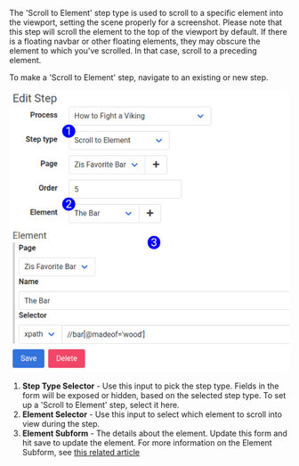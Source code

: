 The 'Scroll to Element' step type is used to scroll to a specific element into the viewport, setting the scene properly for a screenshot. Please note that this step will scroll the element to the top of the viewport by default. If there is a floating navbar or other floating elements, they may obscure the element to which you've scrolled. In that case, scroll to a preceding element.

To make a 'Scroll to Element' step, navigate to an existing or new step.

![Element Screenshot Form Reference](images/step_form_reference_scroll_to_element.png)

1. **Step Type Selector** - Use this input to pick the step type. Fields in the form will be exposed or hidden, based on the selected step type. To set up a 'Scroll to Element' step, select it here.
2. **Element Selector** - Use this input to select which element to scroll into view during the step.
3. **Element Subform** - The details about the element. Update this form and hit save to update the element. For more information on the Element Subform, see [this related article](element_subform.md)